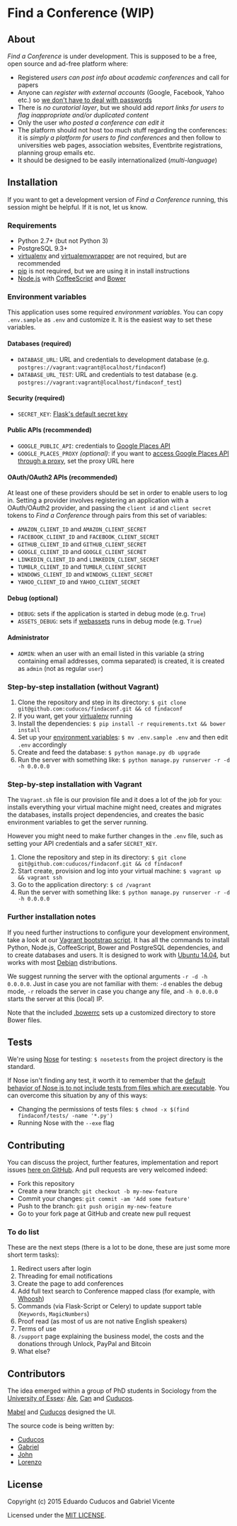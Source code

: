 # Find a Conference (WIP)

## About

_Find a Conference_ is under development. This is supposed to be a free, open source and ad-free platform where:

* Registered *users can post info about academic conferences* and call for papers
* Anyone can *register with external accounts* (Google, Facebook, Yahoo etc.) so [we don't have to deal with passwords](http://youtu.be/8ZtInClXe1Q)
* There is *no curatorial layer*, but we should add *report links for users to flag inappropriate and/or duplicated content*
* Only the user *who posted a conference can edit it* 
* The platform should not host too much stuff regarding the conferences: it is *simply a platform for users to find conferences* and then follow to universities web pages, association websites, Eventbrite registrations, planning group emails etc.
* It should be designed to be easily internationalized (*multi-language*)

## Installation

If you want to get a development version of *Find a Conference* running, this session might be helpful. If it is not, let us know.

### Requirements

* Python 2.7+ (but not Python 3)
* PostgreSQL 9.3+
* [virtualenv](https://virtualenv.pypa.io/) and [virtualenvwrapper](http://virtualenvwrapper.readthedocs.org/) are not required, but are recommended
* [pip](https://github.com/pypa/pip) is not required, but we are using it in install instructions
* [Node.js](http://nodejs.org/) with [CoffeeScript](http://coffeescript.org/) and [Bower](http://bower.io/)

### Environment variables

This application uses some required *environment variables*. You can copy `.env.sample` as `.env` and customize it. It is the easiest way to set these variables.

#### Databases (required)

* `DATABASE_URL`: URL and credentials to development database (e.g. `postgres://vagrant:vagrant@localhost/findaconf`)  
* `DATABASE_URL_TEST`: URL and credentials to test database (e.g. `postgres://vagrant:vagrant@localhost/findaconf_test`)  

#### Security (required)

* `SECRET_KEY`: [Flask's default secret key](http://flask.pocoo.org/docs/0.10/api/#flask.Flask.secret_key)

#### Public APIs (recommended)

* `GOOGLE_PUBLIC_API`: credentials to [Google Places API](https://developers.google.com/places/documentation/)
* `GOOGLE_PLACES_PROXY` *(optional)*: if you want to [access Google Places API through a proxy](contrib/google_places_proxy), set the proxy URL here

#### OAuth/OAuth2 APIs (recommended)

At least one of these providers should be set in order to enable users to log in. Setting a provider involves registering an application with a OAuth/OAuth2 provider, and passing the `client id` and `client secret` tokens to *Find a Conference* through pairs from this set of variables:

* `AMAZON_CLIENT_ID` and `AMAZON_CLIENT_SECRET`
* `FACEBOOK_CLIENT_ID` and `FACEBOOK_CLIENT_SECRET`
* `GITHUB_CLIENT_ID` and `GITHUB_CLIENT_SECRET`
* `GOOGLE_CLIENT_ID` and `GOOGLE_CLIENT_SECRET`
* `LINKEDIN_CLIENT_ID` and `LINKEDIN_CLIENT_SECRET`
* `TUMBLR_CLIENT_ID` and `TUMBLR_CLIENT_SECRET`
* `WINDOWS_CLIENT_ID` and `WINDOWS_CLIENT_SECRET`
* `YAHOO_CLIENT_ID` and `YAHOO_CLIENT_SECRET`

#### Debug (optional)

* `DEBUG`: sets if the application is started in debug mode (e.g. `True`)
* `ASSETS_DEBUG`: sets if [webassets](http://webassets.readthedocs.org/en/latest/environment.html?highlight=debug#webassets.env.Environment.debug) runs in debug mode (e.g. `True`)

#### Administrator

* `ADMIN`: when an user with an email listed in this variable (a string containing email addresses, comma separated) is created, it is created as `admin` (not as regular `user`)

### Step-by-step installation (without Vagrant)

1. Clone the repository and step in its directory: `$ git clone git@github.com:cuducos/findaconf.git && cd findaconf`
1. If you want, get your [virtualenv](https://pypi.python.org/pypi/virtualenv) running
1. Install the dependencies: `$ pip install -r requirements.txt && bower install` 
1. Set up your [environment variables](#environment-variables): `$ mv .env.sample .env` and then edit `.env` accordingly
1. Create and feed the database: `$ python manage.py db upgrade`
1. Run the server with something like: `$ python manage.py runserver -r -d -h 0.0.0.0`

### Step-by-step installation with Vagrant

The `Vagrant.sh` file is our provision file and it does a lot of the job for you: installs everything your virtual machine might need, creates and migrates the databases, installs project dependencies, and creates the basic environment variables to get the server running.

However you might need to make further changes in the `.env` file, such as setting your API credentials and a safer `SECRET_KEY`.

1. Clone the repository and step in its directory: `$ git clone git@github.com:cuducos/findaconf.git && cd findaconf`
1. Start create, provision and log into your virtual machine: `$ vagrant up && vagrant ssh`
1. Go to the application directory: `$ cd /vagrant`
1. Run the server with something like: `$ python manage.py runserver -r -d -h 0.0.0.0`

### Further installation notes

If you need further instructions to configure your development environment, take a look at our [Vagrant bootstrap script](/Vagrant.sh). It has all the commands to install Python, Node.js, CoffeeScript, Bower and PostgreSQL dependencies, and to create databases and users. It is designed to work with [Ubuntu 14.04](http://releases.ubuntu.com/trusty/), but works with most [Debian](http://debian.org) distributions.

We suggest running the server with the optional arguments `-r -d -h 0.0.0.0`. Just in case you are not familiar with them: `-d` enables the debug mode, `-r` reloads the server in case you change any file, and `-h 0.0.0.0` starts the server at this (local) IP.

Note that the included [.bowerrc](/.bowerrc) sets up a customized directory to store Bower files.

## Tests

We're using [Nose](https://nose.readthedocs.org) for testing: `$ nosetests` from the project directory is the standard. 

If Nose isn't finding any test, it worth it to remember that the [default behavior of Nose is to not include tests from files which are executable](http://nose.readthedocs.org/en/latest/usage.html#extended-usage). You can overcome this situation by any of this ways:

* Changing the permissions of  tests files: `$ chmod -x $(find findaconf/tests/ -name '*.py')`
* Running Nose with the `--exe` flag

## Contributing

You can discuss the project, further features, implementation and report issues [here on GitHub](https://github.com/cuducos/findaconf/issues). And pull requests are very welcomed indeed:

* Fork this repository
* Create a new branch: `git checkout -b my-new-feature`
* Commit your changes: `git commit -am 'Add some feature'`
* Push to the branch: `git push origin my-new-feature`
* Go to your fork page at GitHub and create new pull request

### To do list

These are the next steps (there is a lot to be done, these are just some more short term tasks):

1. Redirect users after login
1. Threading for email notifications
1. Create the page to add conferences
1. Add full text search to Conference mapped class (for example, with [Whoosh](https://pypi.python.org/pypi/Whoosh))
1. Commands (via Flask-Script or Celery) to update support table (`Keywords`, `MagicNumbers`)
1. Proof read (as most of us are not native English speakers)
1. Terms of use
1. `/support` page explaining the business model, the costs and the  donations through Unlock, PayPal and Bitcoin
1. What else?

## Contributors

The idea emerged within a group of PhD students in Sociology from the [University of Essex](http://essex.ac.uk): [Ale](http://www.essex.ac.uk/sociology/staff/profile.aspx?ID=3787), [Can](http://www.essex.ac.uk/sociology/staff/profile.aspx?ID=3471) and [Cuducos](http://cuducos.me).

[Mabel](http://about.me/mabel_lazzarin) and [Cuducos](http://cuducos.me) designed the UI. 

The source code is being written by:

* [Cuducos](http://cuducos.me)
* [Gabriel](http://about.me/gabrielvicente)
* [John](http://github.com/jbaham2)
* [Lorenzo](http://github.com/lorenzo-pasa)

## License

Copyright (c) 2015 Eduardo Cuducos and Gabriel Vicente

Licensed under the [MIT LICENSE](LICENSE).
